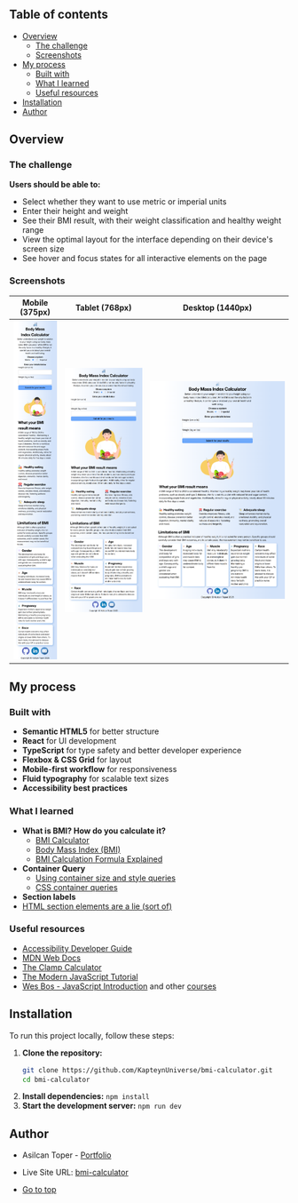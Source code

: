 ## Table of contents

- [Overview](#overview)
  - [The challenge](#the-challenge)
  - [Screenshots](#screenshots)
- [My process](#my-process)
  - [Built with](#built-with)
  - [What I learned](#what-i-learned)
  - [Useful resources](#useful-resources)
- [Installation](#Installation)
- [Author](#author)

## Overview

### The challenge

**Users should be able to:**

- Select whether they want to use metric or imperial units
- Enter their height and weight
- See their BMI result, with their weight classification and healthy weight range
- View the optimal layout for the interface depending on their device's screen size
- See hover and focus states for all interactive elements on the page

### Screenshots

|        Mobile (375px)         |        Tablet (768px)         |        Desktop (1440px)         |
| :---------------------------: | :---------------------------: | :-----------------------------: |
| ![](./screenshots/mobile.png) | ![](./screenshots/tablet.png) | ![](./screenshots/computer.png) |

## My process

### Built with

- **Semantic HTML5** for better structure
- **React** for UI development
- **TypeScript** for type safety and better developer experience
- **Flexbox & CSS Grid** for layout
- **Mobile-first workflow** for responsiveness
- **Fluid typography** for scalable text sizes
- **Accessibility best practices**

### What I learned

- **What is BMI? How do you calculate it?**
  - [BMI Calculator](https://www.calculator.net/bmi-calculator.html)
  - [Body Mass Index (BMI)](https://my.clevelandclinic.org/health/articles/9464-body-mass-index-bmi)
  - [BMI Calculation Formula Explained](https://www.registerednursern.com/bmi-calculation-formula-explained/)
- **Container Query**
  - [Using container size and style queries](https://developer.mozilla.org/en-US/docs/Web/CSS/CSS_containment/Container_size_and_style_queries)
  - [CSS container queries](https://developer.mozilla.org/en-US/docs/Web/CSS/CSS_containment/Container_queries)
- **Section labels**
- [HTML section elements are a lie (sort of)](https://youtu.be/ULdkpU51hTQ?si=ofIPwN34HWvKUABL)

### Useful resources

- [Accessibility Developer Guide](https://www.accessibility-developer-guide.com/)
- [MDN Web Docs](https://developer.mozilla.org/en-US/docs/Web)
- [The Clamp Calculator](https://www.marcbacon.com/tools/clamp-calculator/)
- [The Modern JavaScript Tutorial](https://javascript.info/)
- [Wes Bos - JavaScript Introduction](https://wesbos.com/javascript/01-the-basics/welcome) and other [courses](https://wesbos.com/courses)

## Installation

To run this project locally, follow these steps:

1. **Clone the repository:**
   ```sh
   git clone https://github.com/KapteynUniverse/bmi-calculator.git
   cd bmi-calculator
   ```
2. **Install dependencies:**
   `npm install`
3. **Start the development server:**
   `npm run dev`

## Author

- Asilcan Toper - [Portfolio](https://asilcantoper.netlify.app/)
- Live Site URL: [bmi-calculator](https://kapteyn-bmi-calculator.netlify.app/)

- [Go to top](#)
